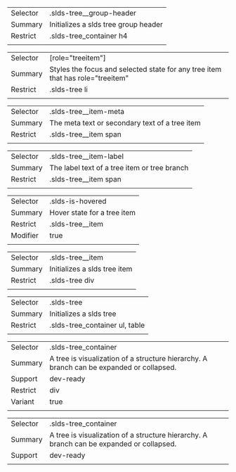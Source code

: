 
|  |  |
|-------|-------|
| Selector | .slds-tree__group-header |
| Summary | Initializes a slds tree group header |
| Restrict | .slds-tree_container h4 |
|  |  |


|  |  |
|-------|-------|
| Selector | [role="treeitem"] |
| Summary | Styles the focus and selected state for any tree item that has role="treeitem" |
| Restrict | .slds-tree li |
|  |  |


|  |  |
|-------|-------|
| Selector | .slds-tree__item-meta |
| Summary | The meta text or secondary text of a tree item |
| Restrict | .slds-tree__item span |
|  |  |


|  |  |
|-------|-------|
| Selector | .slds-tree__item-label |
| Summary | The label text of a tree item or tree branch |
| Restrict | .slds-tree__item span |
|  |  |


|  |  |
|-------|-------|
| Selector | .slds-is-hovered |
| Summary | Hover state for a tree item |
| Restrict | .slds-tree__item |
| Modifier | true |
|  |  |


|  |  |
|-------|-------|
| Selector | .slds-tree__item |
| Summary | Initializes a slds tree item |
| Restrict | .slds-tree div |
|  |  |


|  |  |
|-------|-------|
| Selector | .slds-tree |
| Summary | Initializes a slds tree |
| Restrict | .slds-tree_container ul, table |
|  |  |


|  |  |
|-------|-------|
| Selector | .slds-tree_container |
| Summary | A tree is visualization of a structure hierarchy. A branch can be expanded or collapsed. |
| Support | dev-ready |
| Restrict | div |
| Variant | true |
|  |  |


|  |  |
|-------|-------|
| Selector | .slds-tree_container |
| Summary | A tree is visualization of a structure hierarchy. A branch can be expanded or collapsed. |
| Support | dev-ready |
|  |  |

